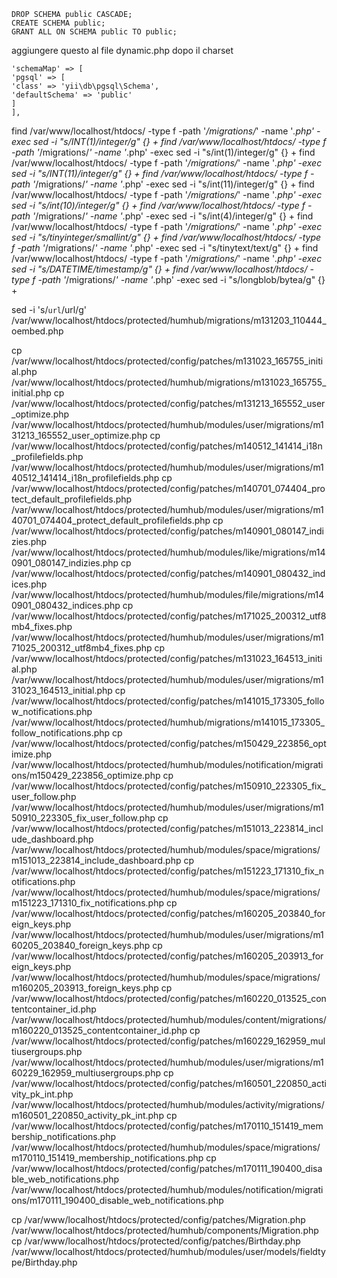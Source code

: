 

```
DROP SCHEMA public CASCADE;
CREATE SCHEMA public;
GRANT ALL ON SCHEMA public TO public;
```

aggiungere questo al file dynamic.php dopo il charset 

```
'schemaMap' => [
'pgsql' => [
'class' => 'yii\db\pgsql\Schema',
'defaultSchema' => 'public'
]
],
```



find /var/www/localhost/htdocs/ -type f -path '*/migrations/*' -name '*.php' -exec sed -i "s/INT(1)/integer/g" {} +
find /var/www/localhost/htdocs/ -type f -path '*/migrations/*' -name '*.php' -exec sed -i "s/int(1)/integer/g" {} +
find /var/www/localhost/htdocs/ -type f -path '*/migrations/*' -name '*.php' -exec sed -i "s/INT(11)/integer/g" {} +
find /var/www/localhost/htdocs/ -type f -path '*/migrations/*' -name '*.php' -exec sed -i "s/int(11)/integer/g" {} +
find /var/www/localhost/htdocs/ -type f -path '*/migrations/*' -name '*.php' -exec sed -i "s/int(10)/integer/g" {} +
find /var/www/localhost/htdocs/ -type f -path '*/migrations/*' -name '*.php' -exec sed -i "s/int(4)/integer/g" {} +
find /var/www/localhost/htdocs/ -type f -path '*/migrations/*' -name '*.php' -exec sed -i "s/tinyinteger/smallint/g" {} +
find /var/www/localhost/htdocs/ -type f -path '*/migrations/*' -name '*.php' -exec sed -i "s/tinytext/text/g" {} +
find /var/www/localhost/htdocs/ -type f -path '*/migrations/*' -name '*.php' -exec sed -i "s/DATETIME/timestamp/g" {} +
find /var/www/localhost/htdocs/ -type f -path '*/migrations/*' -name '*.php' -exec sed -i "s/longblob/bytea/g" {} +


sed -i 's/`url`/url/g' /var/www/localhost/htdocs/protected/humhub/migrations/m131203_110444_oembed.php

cp /var/www/localhost/htdocs/protected/config/patches/m131023_165755_initial.php /var/www/localhost/htdocs/protected/humhub/migrations/m131023_165755_initial.php
cp /var/www/localhost/htdocs/protected/config/patches/m131213_165552_user_optimize.php /var/www/localhost/htdocs/protected/humhub/modules/user/migrations/m131213_165552_user_optimize.php
cp /var/www/localhost/htdocs/protected/config/patches/m140512_141414_i18n_profilefields.php /var/www/localhost/htdocs/protected/humhub/modules/user/migrations/m140512_141414_i18n_profilefields.php
cp /var/www/localhost/htdocs/protected/config/patches/m140701_074404_protect_default_profilefields.php /var/www/localhost/htdocs/protected/humhub/modules/user/migrations/m140701_074404_protect_default_profilefields.php
cp /var/www/localhost/htdocs/protected/config/patches/m140901_080147_indizies.php /var/www/localhost/htdocs/protected/humhub/modules/like/migrations/m140901_080147_indizies.php
cp /var/www/localhost/htdocs/protected/config/patches/m140901_080432_indices.php /var/www/localhost/htdocs/protected/humhub/modules/file/migrations/m140901_080432_indices.php
cp /var/www/localhost/htdocs/protected/config/patches/m171025_200312_utf8mb4_fixes.php /var/www/localhost/htdocs/protected/humhub/modules/user/migrations/m171025_200312_utf8mb4_fixes.php
cp /var/www/localhost/htdocs/protected/config/patches/m131023_164513_initial.php /var/www/localhost/htdocs/protected/humhub/modules/user/migrations/m131023_164513_initial.php
cp /var/www/localhost/htdocs/protected/config/patches/m141015_173305_follow_notifications.php /var/www/localhost/htdocs/protected/humhub/migrations/m141015_173305_follow_notifications.php
cp /var/www/localhost/htdocs/protected/config/patches/m150429_223856_optimize.php /var/www/localhost/htdocs/protected/humhub/modules/notification/migrations/m150429_223856_optimize.php
cp /var/www/localhost/htdocs/protected/config/patches/m150910_223305_fix_user_follow.php /var/www/localhost/htdocs/protected/humhub/modules/user/migrations/m150910_223305_fix_user_follow.php
cp /var/www/localhost/htdocs/protected/config/patches/m151013_223814_include_dashboard.php /var/www/localhost/htdocs/protected/humhub/modules/space/migrations/m151013_223814_include_dashboard.php
cp /var/www/localhost/htdocs/protected/config/patches/m151223_171310_fix_notifications.php /var/www/localhost/htdocs/protected/humhub/modules/space/migrations/m151223_171310_fix_notifications.php
cp /var/www/localhost/htdocs/protected/config/patches/m160205_203840_foreign_keys.php /var/www/localhost/htdocs/protected/humhub/modules/user/migrations/m160205_203840_foreign_keys.php
cp /var/www/localhost/htdocs/protected/config/patches/m160205_203913_foreign_keys.php /var/www/localhost/htdocs/protected/humhub/modules/space/migrations/m160205_203913_foreign_keys.php
cp /var/www/localhost/htdocs/protected/config/patches/m160220_013525_contentcontainer_id.php /var/www/localhost/htdocs/protected/humhub/modules/content/migrations/m160220_013525_contentcontainer_id.php
cp /var/www/localhost/htdocs/protected/config/patches/m160229_162959_multiusergroups.php /var/www/localhost/htdocs/protected/humhub/modules/user/migrations/m160229_162959_multiusergroups.php
cp /var/www/localhost/htdocs/protected/config/patches/m160501_220850_activity_pk_int.php /var/www/localhost/htdocs/protected/humhub/modules/activity/migrations/m160501_220850_activity_pk_int.php
cp /var/www/localhost/htdocs/protected/config/patches/m170110_151419_membership_notifications.php /var/www/localhost/htdocs/protected/humhub/modules/space/migrations/m170110_151419_membership_notifications.php
cp /var/www/localhost/htdocs/protected/config/patches/m170111_190400_disable_web_notifications.php /var/www/localhost/htdocs/protected/humhub/modules/notification/migrations/m170111_190400_disable_web_notifications.php

cp /var/www/localhost/htdocs/protected/config/patches/Migration.php /var/www/localhost/htdocs/protected/humhub/components/Migration.php
cp /var/www/localhost/htdocs/protected/config/patches/Birthday.php /var/www/localhost/htdocs/protected/humhub/modules/user/models/fieldtype/Birthday.php

